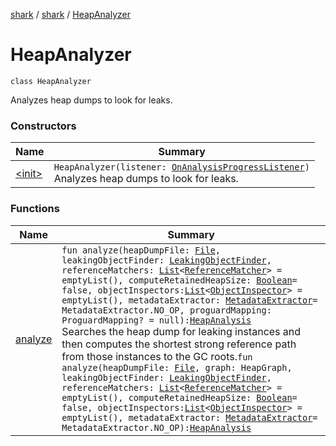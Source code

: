 [shark](../../index.md) / [shark](../index.md) / [HeapAnalyzer](./index.md)

# HeapAnalyzer

`class HeapAnalyzer`

Analyzes heap dumps to look for leaks.

### Constructors

| Name | Summary |
|---|---|
| [&lt;init&gt;](-init-.md) | `HeapAnalyzer(listener: `[`OnAnalysisProgressListener`](../-on-analysis-progress-listener/index.md)`)`<br>Analyzes heap dumps to look for leaks. |

### Functions

| Name | Summary |
|---|---|
| [analyze](analyze.md) | `fun analyze(heapDumpFile: `[`File`](https://docs.oracle.com/javase/6/docs/api/java/io/File.html)`, leakingObjectFinder: `[`LeakingObjectFinder`](../-leaking-object-finder/index.md)`, referenceMatchers: `[`List`](https://kotlinlang.org/api/latest/jvm/stdlib/kotlin.collections/-list/index.html)`<`[`ReferenceMatcher`](../-reference-matcher/index.md)`> = emptyList(), computeRetainedHeapSize: `[`Boolean`](https://kotlinlang.org/api/latest/jvm/stdlib/kotlin/-boolean/index.html)` = false, objectInspectors: `[`List`](https://kotlinlang.org/api/latest/jvm/stdlib/kotlin.collections/-list/index.html)`<`[`ObjectInspector`](../-object-inspector/index.md)`> = emptyList(), metadataExtractor: `[`MetadataExtractor`](../-metadata-extractor/index.md)` = MetadataExtractor.NO_OP, proguardMapping: ProguardMapping? = null): `[`HeapAnalysis`](../-heap-analysis/index.md)<br>Searches the heap dump for leaking instances and then computes the shortest strong reference path from those instances to the GC roots.`fun analyze(heapDumpFile: `[`File`](https://docs.oracle.com/javase/6/docs/api/java/io/File.html)`, graph: HeapGraph, leakingObjectFinder: `[`LeakingObjectFinder`](../-leaking-object-finder/index.md)`, referenceMatchers: `[`List`](https://kotlinlang.org/api/latest/jvm/stdlib/kotlin.collections/-list/index.html)`<`[`ReferenceMatcher`](../-reference-matcher/index.md)`> = emptyList(), computeRetainedHeapSize: `[`Boolean`](https://kotlinlang.org/api/latest/jvm/stdlib/kotlin/-boolean/index.html)` = false, objectInspectors: `[`List`](https://kotlinlang.org/api/latest/jvm/stdlib/kotlin.collections/-list/index.html)`<`[`ObjectInspector`](../-object-inspector/index.md)`> = emptyList(), metadataExtractor: `[`MetadataExtractor`](../-metadata-extractor/index.md)` = MetadataExtractor.NO_OP): `[`HeapAnalysis`](../-heap-analysis/index.md) |

